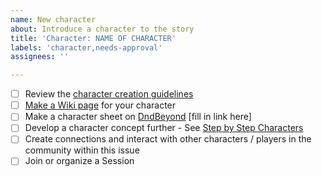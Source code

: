 ```yaml
---
name: New character
about: Introduce a character to the story
title: 'Character: NAME OF CHARACTER'
labels: 'character,needs-approval'
assignees: ''

---
```

- [ ] Review the [character creation guidelines](character%20creation%20guidelines.md)
- [ ] [Make a Wiki page](character%20wiki%20page%20outline.md) for your character <fill in link here>
- [ ] Make a character sheet on [DndBeyond](www.dndbeyond.com) [fill in link here]
- [ ] Develop a character concept further - See [Step by Step Characters](step%20%20by%20characters.md)
- [ ] Create connections and interact with other characters / players in the community within this issue
- [ ] Join or organize a Session
